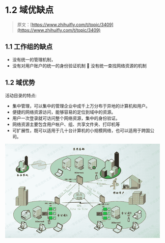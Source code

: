 # 1.2 域优缺点

> 原文：[https://www.zhihuifly.com/t/topic/3409](https://www.zhihuifly.com/t/topic/3409)

## 1.1 工作组的缺点

*   没有统一的管理机制，
*   没有对用户账户的统一的身份验证机制  没有统一查找网络资源的机制

## 1.2 域优势

活动目录的特点:

*   集中管理，可以集中的管理企业中成千上万分布于异地的计算机和用户。
*   便捷的网络资源访问，能够容易的定位到域中的资源。
*   用户一次登录就可访问整个网络资源，集中的身份验证。
*   网络资源主要包含用户帐户、组、共享文件夹、打印机等
*   可扩展性，既可以适用于几十台计算机的小规模网络，也可以适用于跨国公司。

![image](img/4877aa8153a6b0e26b1cbd95bb7e5b85.png)